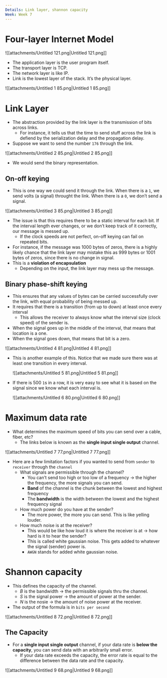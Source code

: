 ```yaml
---
Details: Link layer, shannon capacity
Week: Week 7
---
```

# Four-layer Internet Model

![[attachments/Untitled 121.png|Untitled 121.png]]

- The application layer is the user program itself.
- The transport layer is TCP.
- The network layer is like IP.
- Link is the lowest layer of the stack. It’s the physical layer.

![[attachments/Untitled 1 85.png|Untitled 1 85.png]]

# Link Layer

- The abstraction provided by the link layer is the transmission of bits across links.
    - For instance, it tells us that the time to send stuff across the link is defiend by the serialization delay and the propagation delay.
- Suppose we want to send the number `176` through the link.

![[attachments/Untitled 2 85.png|Untitled 2 85.png]]

- We would send the binary representation.

## On-off keying

- This is one way we could send it through the link. When there is a `1`, we send volts (a signal) throught the link. When there is a `0`, we don’t send a signal.

![[attachments/Untitled 3 85.png|Untitled 3 85.png]]

- The issue is that this requires there to be a static interval for each bit. If the interval length ever changes, or we don’t keep track of it correctly, our message is messed up.
    - If the clock speeds are not perfect, on-off keying can fail on repeated bits.
- For instance, if the message was 1000 bytes of zeros, there is a highly likely chance that the link layer may mistake this as 999 bytes or 1001 bytes of zeros, since there is no change in signal.
- This is a **violation of encapsulation**
    - Depending on the input, the link layer may mess up the message.

## Binary phase-shift keying

- This ensures that any values of bytes can be carried successfully over the link, with equal probability of being messed up.
- It requires that there is a transition (from up to down) at least once every interval
    - This allows the receiver to always know what the interval size (clock speed) of the sender is.
- When the signal goes up in the middle of the interval, that means that location is a one.
- When the signal goes down, that means that bit is a zero.

![[attachments/Untitled 4 81.png|Untitled 4 81.png]]

- This is another example of this. Notice that we made sure there was at least one transition in every interval.
    
    ![[attachments/Untitled 5 81.png|Untitled 5 81.png]]
    
- If there is 500 `1`s in a row, it is very easy to see what it is based on the signal since we know what each interval is.
    
    ![[attachments/Untitled 6 80.png|Untitled 6 80.png]]
    

# Maximum data rate

- What determines the maximum speed of bits you can send over a cable, fiber, etc?
    - The links below is known as the **single input single output** channel.

![[attachments/Untitled 7 77.png|Untitled 7 77.png]]

- Here are a few limitation factors if you wanted to send from `sender` to `receiver` through the `channel`
    - What signals are permissible through the channel?
        - You can’t send too high or too low of a frequency → the higher the frequency, the more signals you can send.
        - **Band** of the channel is the chunk between the lowest and highest frequency
        - The **bandwidth** is the width between the lowest and the highest frequency signal
    - How much power do you have at the sender?
        - The more power, the more you can send. This is like yelling louder.
    - How much noise is at the receiver?
        - This would be like how loud it is where the receiver is at → how hard is it to hear the sender?
        - This is called white gaussian noise. This gets added to whatever the signal (sender) power is.
        - `AWGN` stands for added white gaussian noise.

# Shannon capacity

- This defines the capacity of the channel.
    - $B$﻿ is the bandwidth → the permissible signals thru the channel.
    - $S$﻿ is the signal power → the amount of power at the sender.
    - $N$﻿ is the nosie → the amount of noise power at the receiver.
- The output of the formula is in `bits per second`

![[attachments/Untitled 8 72.png|Untitled 8 72.png]]

## The Capacity

- For a **single input single output** channel, if your data rate is **below the capacity**, you can send data with an arbitrarily small error.
    - If your data rate exceeds the capacity, the error rate is equal to the difference between the data rate and the capacity.

![[attachments/Untitled 9 68.png|Untitled 9 68.png]]